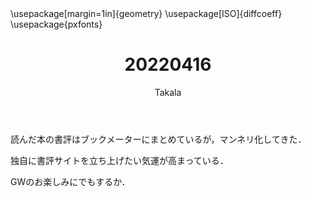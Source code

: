 ﻿---
title: 20220416
yesterday: 20220415
tomorrow: 20220417
days: 841
author: Takala
header-includes:
  - \usepackage[margin=1in]{geometry}
  - \usepackage[ISO]{diffcoeff}
  - \usepackage{pxfonts}
---


読んだ本の書評はブックメーターにまとめているが，マンネリ化してきた．


独自に書評サイトを立ち上げたい気運が高まっている．


GWのお楽しみにでもするか．

